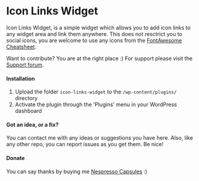# Icon Links Widget

Icon Links Widget, is a simple widget which allows you to add icon links to any widget area and link them anywhere. This does not resctrict you to social icons, you are welcome to use any icons from the [FontAwesome Cheatsheet].

Want to contribute? You are at the right place :) For support please visit the [Support forum].

#### Installation

1. Upload the folder `icon-links-widget` to the `/wp-content/plugins/` directory
2. Activate the plugin through the 'Plugins' menu in your WordPress dashboard

#### Got an idea, or a fix?

You can contact me with any ideas or suggestions you have here. Also, like any other repo, you can report issues as you get them. Be nice!

#### Donate

You can say thanks by buying me [Nespresso Capsules] :)

[FontAwesome Cheatsheet]:http://fortawesome.github.io/Font-Awesome/cheatsheet/
[Support forum]:http://wordpress.org/support/plugin/icon-links-widget
[Nespresso Capsules]:https://www.paypal.com/cgi-bin/webscr?cmd=_donations&business=yusrimathews%40gmail%2ecom&lc=ZA&item_name=Yusri%20Mathews&item_number=icon%2dlinks%2dwidget&currency_code=USD&bn=PP%2dDonationsBF%3abtn_donateCC_LG%2egif%3aNonHosted
